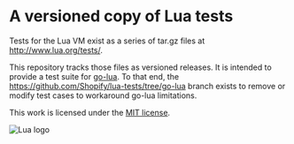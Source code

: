 A versioned copy of Lua tests
=============================

Tests for the Lua VM exist as a series of tar.gz files at http://www.lua.org/tests/.

This repository tracks those files as versioned releases. It is intended to provide a test suite for [go-lua](https://github.com/Shopify/go-lua). To that end, the https://github.com/Shopify/lua-tests/tree/go-lua branch exists to remove or modify test cases to workaround go-lua limitations.

This work is licensed under the [MIT license](http://www.lua.org/license.html).

![Lua logo](http://www.lua.org/images/lua-logo.gif)
